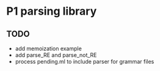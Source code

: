 # P1 parsing library


## TODO

- add memoization example
- add parse_RE and parse_not_RE
- process pending.ml to include parser for grammar files
